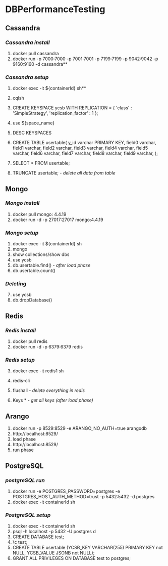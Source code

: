 # DBPerformanceTesting


## Cassandra

### *Cassandra install*

1) docker pull cassandra
2) docker run -p 7000:7000 -p 7001:7001 -p 7199:7199 -p 9042:9042 -p 9160:9160 -d cassandra**

### *Cassandra setup*

1) docker exec -it ${containerId} sh**
2) cqlsh
3) CREATE KEYSPACE ycsb
   WITH REPLICATION = {
   'class' : 'SimpleStrategy',
   'replication_factor' : 1
   };


4) use ${space_name}
5) DESC KEYSPACES

6) CREATE TABLE usertable(
y_id varchar PRIMARY KEY,
field0 varchar,
field1 varchar,
field2 varchar,
field3 varchar,
field4 varchar,
field5 varchar,
field6 varchar,
field7 varchar,
field8 varchar,
field9 varchar,
);

8) SELECT * FROM usertable;
9) TRUNCATE usertable; - *delete all data from table*


## Mongo 

### *Mongo install*
1) docker pull mongo: 4.4.19
2) docker run -d -p 27017:27017 mongo:4.4.19

### *Mongo setup*
1) docker exec -it ${containerId} sh
2) mongo
3) show collections/show dbs 
4) use ycsb
5) db.usertable.find() - *after load phase*
6) db.usertable.count()

### *Deleting*
7) use ycsb
8) db.dropDatabase()

## Redis

### *Redis install*
1) docker pull redis
2) docker run -d -p 6379:6379 redis

### *Redis setup*
3) docker exec -it redis1 sh
4) redis-cli

5) flushall - *delete everything in redis*
6) Keys * - *get all keys (after load phase)*


## Arango

1) docker run -p 8529:8529 -e ARANGO_NO_AUTH=true arangodb
2) http://localhost:8529/
3) load phase
4) http://localhost:8529/
5) run phase

## PostgreSQL

### *postgreSQL run*
1) docker run -e POSTGRES_PASSWORD=postgres -e POSTGRES_HOST_AUTH_METHOD=trust -p 5432:5432 -d postgres
2) docker exec -it containerId sh

### *PostgreSQL setup*
1) docker exec -it containerId sh
2) psql -h localhost -p 5432 -U postgres d
3) CREATE DATABASE test;
4) \c test;
5) CREATE TABLE usertable (YCSB_KEY VARCHAR(255) PRIMARY KEY not NULL, YCSB_VALUE JSONB not NULL);
6) GRANT ALL PRIVILEGES ON DATABASE test to postgres;
